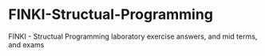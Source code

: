 # FINKI-Structual-Programming

FINKI - Structual Programming laboratory exercise answers, and mid terms, and exams
